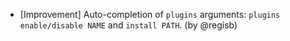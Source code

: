 - [Improvement] Auto-completion of `plugins` arguments: `plugins enable/disable NAME` and `install PATH`. (by @regisb)
